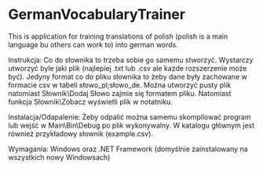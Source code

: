 # GermanVocabularyTrainer

This is application for training translations of polish (polish is a main language bu others can work to) into german words. 

Instrukcja:
Co do słownika to trzeba sobie go samemu stworzyć. Wystarczy utworzyć byle jaki plik (najlepiej .txt lub .csv ale każde rozszerzenie może być). Jedyny format co do pliku słownika to żeby dane były zachowane w formacie csv w tabeli słowo_pl;słowo_de. Można utworzyć pusty plik natomiast Słownik\Dodaj Słowo zajmie się formatem pliku. Natomiast funkcja Słownik\Zobacz wyświetli plik w notatniku.

Instalacja/Odapalenie:
Żeby odpalić można samemu skompilować program lub wejść w Main\Bin\Debug po plik wykonywalny. W katalogu głównym jest również przykładowy słownik (example.csv).

Wymagania:
Windows oraz
.NET  Framework (domyślnie zainstalowany na wszystkich nowy Windowsach)
